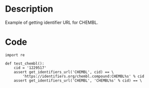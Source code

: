 # Description
Example of getting identifier URL for CHEMBL.

# Code
```
import re

def test_chembl():
    cid = '1229517'
    assert get_identifiers_url('CHEMBL', cid) == \
        'https://identifiers.org/chembl.compound:CHEMBL%s' % cid
    assert get_identifiers_url('CHEMBL', 'CHEMBL%s' % cid) == \

```
